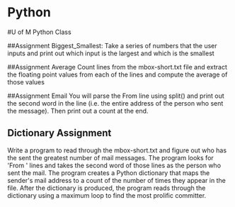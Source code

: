 # Python
#U of M Python Class

##Assignment Biggest_Smallest:
  Take a series of numbers that the user inputs and print out which input is the largest and which is the smallest 

##Assignment Average 
  Count lines from the mbox-short.txt file and extract the floating point values from each of the lines and compute the average of those values
    
##Assignment Email
 You will parse the From line using split() and print out the second word in the line (i.e. the entire address of the person who sent the message). 
 Then print out a count at the end.
 
 ## Dictionary Assignment
 Write a program to read through the mbox-short.txt and figure out who has the sent the greatest number of mail messages. 
 The program looks for 'From ' lines and takes the second word of those lines as the person who sent the mail. 
 The program creates a Python dictionary that maps the sender's mail address to a count of the number of times they appear in the file. 
 After the dictionary is produced, the program reads through the dictionary using a maximum loop to find the most prolific committer.  